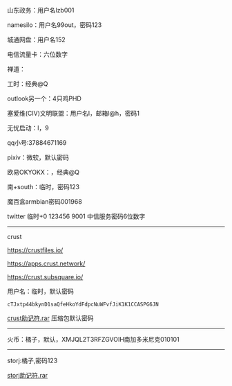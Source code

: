 山东政务：用户名lzb001

namesilo：用户名99out，密码123

城通网盘：用户名152

电信流量卡：六位数字

禅道：

工时：经典@Q

outlook另一个：4只鸡PHD

塞爱维(CIV)文明联盟：用户名l，邮箱l@h，密码1

无忧启动：l，9

 qq小号:37884671169

pixiv：微软，默认密码

欧易OKYOKX：，经典@Q

南+south：临时，密码123

魔百盒armbian密码001968

twitter 临时+0 123456 9001
中信服务密码6位数字

---

crust

https://crustfiles.io/

https://apps.crust.network/

https://crust.subsquare.io/

用户名：临时，默认密码

```
cTJxtp44bkynD1saQfeHkoYdFdpcNuWFvfJiK1K1CCASPG6JN
```

 [crust助记符.rar](assets/crust助记符.rar) 压缩包默认密码

---

火币：橘子，默认，XMJQL2T3RFZGVOIH南加多米尼克010101

---

storj:橘子,密码123

 [storj助记符.rar](assets\storj助记符.rar) 
